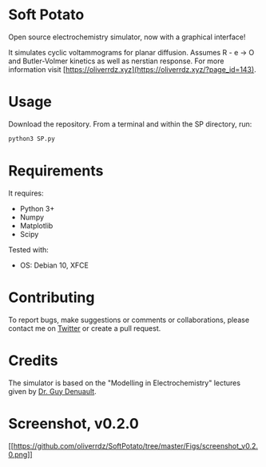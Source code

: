 # Soft Potato
Open source electrochemistry simulator, now with a graphical interface!

It simulates cyclic voltammograms for planar diffusion. Assumes R - e -> O and Butler-Volmer kinetics as well as nerstian response. For more information visit [https://oliverrdz.xyz](https://oliverrdz.xyz/?page_id=143).

# Usage
Download the repository. From a terminal and within the SP directory, run:
```python
python3 SP.py 
```

# Requirements
It requires:
+ Python 3+
+ Numpy
+ Matplotlib
+ Scipy

Tested with:
+ OS: Debian 10, XFCE

# Contributing
To report bugs, make suggestions or comments or collaborations, please contact me on [Twitter](https://twitter.com/ol1v3r) or create a pull request.

# Credits
The simulator is based on the "Modelling in Electrochemistry" lectures given by [Dr. Guy Denuault](https://www.southampton.ac.uk/chemistry/about/staff/gd.page).

# Screenshot, v0.2.0
[[https://github.com/oliverrdz/SoftPotato/tree/master/Figs/screenshot_v0.2.0.png]]
